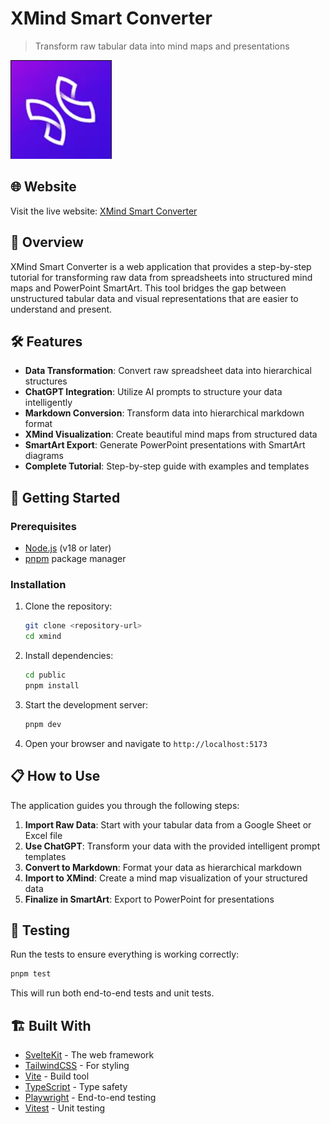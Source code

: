 # XMind Smart Converter

> Transform raw tabular data into mind maps and presentations

![XMind Logo](public/static/faviconX.png)

## 🌐 Website

Visit the live website: [XMind Smart Converter](https://xmind-2l7.pages.dev/)

## 🌟 Overview

XMind Smart Converter is a web application that provides a step-by-step tutorial for transforming raw data from spreadsheets into structured mind maps and PowerPoint SmartArt. This tool bridges the gap between unstructured tabular data and visual representations that are easier to understand and present.

## 🛠️ Features

- **Data Transformation**: Convert raw spreadsheet data into hierarchical structures
- **ChatGPT Integration**: Utilize AI prompts to structure your data intelligently
- **Markdown Conversion**: Transform data into hierarchical markdown format
- **XMind Visualization**: Create beautiful mind maps from structured data
- **SmartArt Export**: Generate PowerPoint presentations with SmartArt diagrams
- **Complete Tutorial**: Step-by-step guide with examples and templates

## 🚀 Getting Started

### Prerequisites

- [Node.js](https://nodejs.org/) (v18 or later)
- [pnpm](https://pnpm.io/) package manager

### Installation

1. Clone the repository:
   ```bash
   git clone <repository-url>
   cd xmind
   ```

2. Install dependencies:
   ```bash
   cd public
   pnpm install
   ```

3. Start the development server:
   ```bash
   pnpm dev
   ```

4. Open your browser and navigate to `http://localhost:5173`

## 📋 How to Use

The application guides you through the following steps:

1. **Import Raw Data**: Start with your tabular data from a Google Sheet or Excel file
2. **Use ChatGPT**: Transform your data with the provided intelligent prompt templates
3. **Convert to Markdown**: Format your data as hierarchical markdown
4. **Import to XMind**: Create a mind map visualization of your structured data
5. **Finalize in SmartArt**: Export to PowerPoint for presentations

## 🧪 Testing

Run the tests to ensure everything is working correctly:

```bash
pnpm test
```

This will run both end-to-end tests and unit tests.

## 🏗️ Built With

- [SvelteKit](https://kit.svelte.dev/) - The web framework
- [TailwindCSS](https://tailwindcss.com/) - For styling
- [Vite](https://vitejs.dev/) - Build tool
- [TypeScript](https://www.typescriptlang.org/) - Type safety
- [Playwright](https://playwright.dev/) - End-to-end testing
- [Vitest](https://vitest.dev/) - Unit testing
